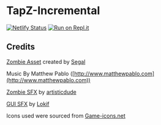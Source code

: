 # TapZ-Incremental

[![Netlify Status](https://api.netlify.com/api/v1/badges/72852b33-e684-41f2-be32-2899d9c95229/deploy-status)](https://app.netlify.com/sites/mystifying-saha-7feb44/deploys)
[![Run on Repl.it](https://repl.it/badge/github/wsngamerz/TapZ-Incremental)](https://repl.it/github/wsngamerz/TapZ-Incremental)

## Credits
[Zombie Asset](https://opengameart.org/content/mini-zombie) created by [Segal](https://opengameart.org/users/segel)

Music By Matthew Pablo ([http://www.matthewpablo.com](http://www.matthewpablo.com))

[Zombie SFX](https://opengameart.org/content/zombies-sound-pack) by [artisticdude](https://opengameart.org/users/artisticdude)

[GUI SFX](https://opengameart.org/content/gui-sound-effects) by [Lokif](https://opengameart.org/users/lokif)

Icons used were sourced from [Game-icons.net](https://game-icons.net)
